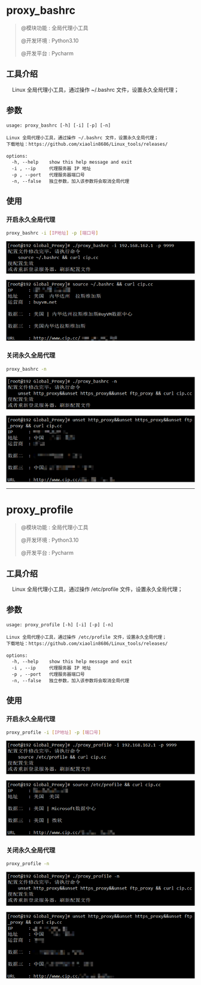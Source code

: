 # proxy_bashrc

>@模块功能 : 全局代理小工具
>
>@开发环境 : Python3.10
>
>@开发平台 : Pycharm

## 工具介绍

&nbsp;&nbsp;&nbsp;&nbsp;Linux 全局代理小工具，通过操作 ~/.bashrc 文件，设置永久全局代理；

## 参数

~~~
usage: proxy_bashrc [-h] [-i] [-p] [-n]

Linux 全局代理小工具，通过操作 ~/.bashrc 文件，设置永久全局代理；
下载地址：https://github.com/xiaolin8686/Linux_tools/releases/

options:
  -h, --help    show this help message and exit
  -i , --ip     代理服务器 IP 地址
  -p , --port   代理服务器端口号
  -n, --false   独立参数，加入该参数将会取消全局代理
~~~

## 使用

### 开启永久全局代理

~~~bash
proxy_bashrc -i [IP地址] -p [端口号]
~~~

![image-20240428164954443](图片文件/image-20240428164954443.png)

![image-20240428164657484](图片文件/image-20240428164657484.png)



### 关闭永久全局代理

~~~bash
proxy_bashrc -n
~~~

![image-20240428164448512](图片文件/image-20240428164448512.png)

![image-20240428164548611](图片文件/image-20240428164548611.png)





****

# proxy_profile

>@模块功能 : 全局代理小工具
>
>@开发环境 : Python3.10
>
>@开发平台 : Pycharm

## 工具介绍

&nbsp;&nbsp;&nbsp;&nbsp;Linux 全局代理小工具，通过操作 /etc/profile 文件，设置永久全局代理；

## 参数

~~~
usage: proxy_profile [-h] [-i] [-p] [-n]

Linux 全局代理小工具，通过操作 /etc/profile 文件，设置永久全局代理；
下载地址：https://github.com/xiaolin8686/Linux_tools/releases/

options:
  -h, --help    show this help message and exit
  -i , --ip     代理服务器 IP 地址
  -p , --port   代理服务器端口号
  -n, --false   独立参数，加入该参数将会取消全局代理
~~~

## 使用

### 开启永久全局代理

~~~bash
proxy_profile -i [IP地址] -p [端口号]
~~~

![image-20240428165230039](图片文件/image-20240428165230039.png)

![image-20240428165304257](图片文件/image-20240428165304257.png)



### 关闭永久全局代理

~~~bash
proxy_profile -n
~~~

![image-20240428165405662](图片文件/image-20240428165405662.png)

![image-20240428165523017](图片文件/image-20240428165523017.png)

